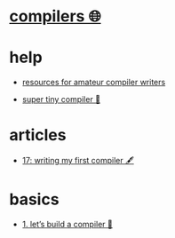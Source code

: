 # [compilers 🌐](http://www.wikiwand.com/en/Compiler)


# help


- [resources for amateur compiler writers](http://c9x.me/compile/bib/)

- [super tiny compiler 🐙](https://github.com/thejameskyle/the-super-tiny-compiler)


# articles


- [17: writing my first compiler 🖋️](https://dev.to/fcpauldiaz/writing-my-first-compiler)


# basics


- [1. let’s build a compiler 📖](http://compilers.iecc.com/crenshaw/)

